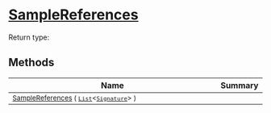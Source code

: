 # [SampleReferences](./Sampler-100663360.md)


Return type:
## Methods

| Name | Summary | 
| --- | --- | 
| <sub>[SampleReferences](./Sampler-100663360.md) ( [`List`](https://docs.microsoft.com/en-us/dotnet/api/System.Collections.Generic.List-1)\<[`Signature`](./../Signature.md)> )</sub><img width=200/>| <sub></sub>| <br>


